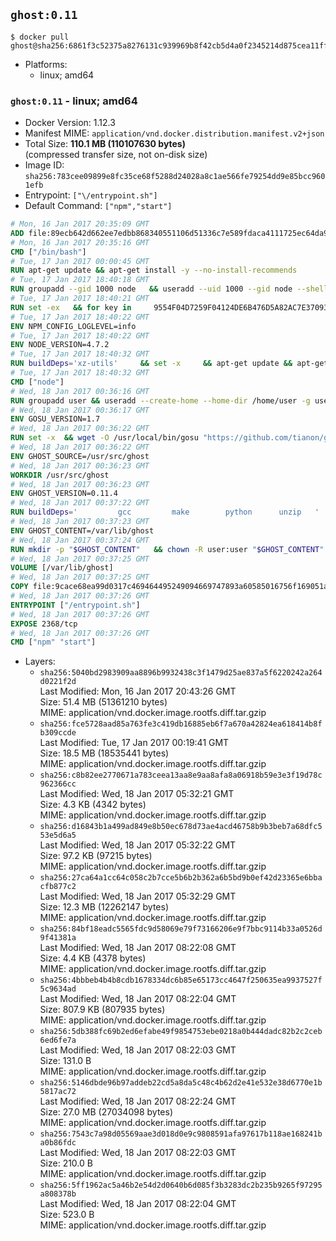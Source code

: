 ## `ghost:0.11`

```console
$ docker pull ghost@sha256:6861f3c52375a8276131c939969b8f42cb5d4a0f2345214d875cea11ff18289e
```

-	Platforms:
	-	linux; amd64

### `ghost:0.11` - linux; amd64

-	Docker Version: 1.12.3
-	Manifest MIME: `application/vnd.docker.distribution.manifest.v2+json`
-	Total Size: **110.1 MB (110107630 bytes)**  
	(compressed transfer size, not on-disk size)
-	Image ID: `sha256:783cee09899e8fc35ce68f5288d24028a8c1ae566fe79254dd9e85bcc9601efb`
-	Entrypoint: `["\/entrypoint.sh"]`
-	Default Command: `["npm","start"]`

```dockerfile
# Mon, 16 Jan 2017 20:35:09 GMT
ADD file:89ecb642d662ee7edbb868340551106d51336c7e589fdaca4111725ec64da957 in / 
# Mon, 16 Jan 2017 20:35:16 GMT
CMD ["/bin/bash"]
# Tue, 17 Jan 2017 00:00:45 GMT
RUN apt-get update && apt-get install -y --no-install-recommends 		ca-certificates 		curl 		wget 	&& rm -rf /var/lib/apt/lists/*
# Tue, 17 Jan 2017 18:40:18 GMT
RUN groupadd --gid 1000 node   && useradd --uid 1000 --gid node --shell /bin/bash --create-home node
# Tue, 17 Jan 2017 18:40:21 GMT
RUN set -ex   && for key in     9554F04D7259F04124DE6B476D5A82AC7E37093B     94AE36675C464D64BAFA68DD7434390BDBE9B9C5     0034A06D9D9B0064CE8ADF6BF1747F4AD2306D93     FD3A5288F042B6850C66B31F09FE44734EB7990E     71DCFD284A79C3B38668286BC97EC7A07EDE3FC1     DD8F2338BAE7501E3DD5AC78C273792F7D83545D     B9AE9905FFD7803F25714661B63B535A4C206CA9     C4F0DFFF4E8C1A8236409D08E73BC641CC11F4C8   ; do     gpg --keyserver ha.pool.sks-keyservers.net --recv-keys "$key";   done
# Tue, 17 Jan 2017 18:40:22 GMT
ENV NPM_CONFIG_LOGLEVEL=info
# Tue, 17 Jan 2017 18:40:22 GMT
ENV NODE_VERSION=4.7.2
# Tue, 17 Jan 2017 18:40:32 GMT
RUN buildDeps='xz-utils'     && set -x     && apt-get update && apt-get install -y $buildDeps --no-install-recommends     && rm -rf /var/lib/apt/lists/*     && curl -SLO "https://nodejs.org/dist/v$NODE_VERSION/node-v$NODE_VERSION-linux-x64.tar.xz"     && curl -SLO "https://nodejs.org/dist/v$NODE_VERSION/SHASUMS256.txt.asc"     && gpg --batch --decrypt --output SHASUMS256.txt SHASUMS256.txt.asc     && grep " node-v$NODE_VERSION-linux-x64.tar.xz\$" SHASUMS256.txt | sha256sum -c -     && tar -xJf "node-v$NODE_VERSION-linux-x64.tar.xz" -C /usr/local --strip-components=1     && rm "node-v$NODE_VERSION-linux-x64.tar.xz" SHASUMS256.txt.asc SHASUMS256.txt     && apt-get purge -y --auto-remove $buildDeps     && ln -s /usr/local/bin/node /usr/local/bin/nodejs
# Tue, 17 Jan 2017 18:40:32 GMT
CMD ["node"]
# Wed, 18 Jan 2017 00:36:16 GMT
RUN groupadd user && useradd --create-home --home-dir /home/user -g user user
# Wed, 18 Jan 2017 00:36:17 GMT
ENV GOSU_VERSION=1.7
# Wed, 18 Jan 2017 00:36:22 GMT
RUN set -x 	&& wget -O /usr/local/bin/gosu "https://github.com/tianon/gosu/releases/download/$GOSU_VERSION/gosu-$(dpkg --print-architecture)" 	&& wget -O /usr/local/bin/gosu.asc "https://github.com/tianon/gosu/releases/download/$GOSU_VERSION/gosu-$(dpkg --print-architecture).asc" 	&& export GNUPGHOME="$(mktemp -d)" 	&& gpg --keyserver ha.pool.sks-keyservers.net --recv-keys B42F6819007F00F88E364FD4036A9C25BF357DD4 	&& gpg --batch --verify /usr/local/bin/gosu.asc /usr/local/bin/gosu 	&& rm -r "$GNUPGHOME" /usr/local/bin/gosu.asc 	&& chmod +x /usr/local/bin/gosu 	&& gosu nobody true
# Wed, 18 Jan 2017 00:36:22 GMT
ENV GHOST_SOURCE=/usr/src/ghost
# Wed, 18 Jan 2017 00:36:23 GMT
WORKDIR /usr/src/ghost
# Wed, 18 Jan 2017 00:36:23 GMT
ENV GHOST_VERSION=0.11.4
# Wed, 18 Jan 2017 00:37:22 GMT
RUN buildDeps=' 		gcc 		make 		python 		unzip 	' 	&& set -x 	&& apt-get update && apt-get install -y $buildDeps --no-install-recommends && rm -rf /var/lib/apt/lists/* 	&& wget -O ghost.zip "https://github.com/TryGhost/Ghost/releases/download/${GHOST_VERSION}/Ghost-${GHOST_VERSION}.zip" 	&& unzip ghost.zip 	&& npm install --production 	&& apt-get purge -y --auto-remove -o APT::AutoRemove::RecommendsImportant=false -o APT::AutoRemove::SuggestsImportant=false $buildDeps 	&& rm ghost.zip 	&& npm cache clean 	&& rm -rf /tmp/npm*
# Wed, 18 Jan 2017 00:37:23 GMT
ENV GHOST_CONTENT=/var/lib/ghost
# Wed, 18 Jan 2017 00:37:24 GMT
RUN mkdir -p "$GHOST_CONTENT" 	&& chown -R user:user "$GHOST_CONTENT" 	&& ln -s "$GHOST_CONTENT/config.js" "$GHOST_SOURCE/config.js"
# Wed, 18 Jan 2017 00:37:25 GMT
VOLUME [/var/lib/ghost]
# Wed, 18 Jan 2017 00:37:25 GMT
COPY file:9cace68ea99d0317c469464495249094669747893a60585016756f169051a609 in /entrypoint.sh 
# Wed, 18 Jan 2017 00:37:26 GMT
ENTRYPOINT ["/entrypoint.sh"]
# Wed, 18 Jan 2017 00:37:26 GMT
EXPOSE 2368/tcp
# Wed, 18 Jan 2017 00:37:26 GMT
CMD ["npm" "start"]
```

-	Layers:
	-	`sha256:5040bd2983909aa8896b9932438c3f1479d25ae837a5f6220242a264d0221f2d`  
		Last Modified: Mon, 16 Jan 2017 20:43:26 GMT  
		Size: 51.4 MB (51361210 bytes)  
		MIME: application/vnd.docker.image.rootfs.diff.tar.gzip
	-	`sha256:fce5728aad85a763fe3c419db16885eb6f7a670a42824ea618414b8fb309ccde`  
		Last Modified: Tue, 17 Jan 2017 00:19:41 GMT  
		Size: 18.5 MB (18535441 bytes)  
		MIME: application/vnd.docker.image.rootfs.diff.tar.gzip
	-	`sha256:c8b82ee2770671a783ceea13aa8e9aa8afa8a06918b59e3e3f19d78c962366cc`  
		Last Modified: Wed, 18 Jan 2017 05:32:21 GMT  
		Size: 4.3 KB (4342 bytes)  
		MIME: application/vnd.docker.image.rootfs.diff.tar.gzip
	-	`sha256:d16843b1a499ad849e8b50ec678d73ae4acd46758b9b3beb7a68dfc553e5d6a5`  
		Last Modified: Wed, 18 Jan 2017 05:32:22 GMT  
		Size: 97.2 KB (97215 bytes)  
		MIME: application/vnd.docker.image.rootfs.diff.tar.gzip
	-	`sha256:27ca64a1cc64c058c2b7cce5b6b2b362a6b5bd9b0ef42d23365e6bbacfb877c2`  
		Last Modified: Wed, 18 Jan 2017 05:32:29 GMT  
		Size: 12.3 MB (12262147 bytes)  
		MIME: application/vnd.docker.image.rootfs.diff.tar.gzip
	-	`sha256:84bf18eadc5565fdc9d58069e79f73166206e9f7bbc9114b33a0526d9f41381a`  
		Last Modified: Wed, 18 Jan 2017 08:22:08 GMT  
		Size: 4.4 KB (4378 bytes)  
		MIME: application/vnd.docker.image.rootfs.diff.tar.gzip
	-	`sha256:4bbbeb4b4b8cdb1678334dc6b85e65173cc4647f250635ea9937527f5c9634ad`  
		Last Modified: Wed, 18 Jan 2017 08:22:04 GMT  
		Size: 807.9 KB (807935 bytes)  
		MIME: application/vnd.docker.image.rootfs.diff.tar.gzip
	-	`sha256:5db388fc69b2ed6efabe49f9854753ebe0218a0b444dadc82b2c2ceb6ed6fe7a`  
		Last Modified: Wed, 18 Jan 2017 08:22:03 GMT  
		Size: 131.0 B  
		MIME: application/vnd.docker.image.rootfs.diff.tar.gzip
	-	`sha256:5146dbde96b97addeb22cd5a8da5c48c4b62d2e41e532e38d6770e1b5817ac72`  
		Last Modified: Wed, 18 Jan 2017 08:22:24 GMT  
		Size: 27.0 MB (27034098 bytes)  
		MIME: application/vnd.docker.image.rootfs.diff.tar.gzip
	-	`sha256:7543c7a98d05569aae3d018d0e9c9808591afa97617b118ae168241ba0b86fdc`  
		Last Modified: Wed, 18 Jan 2017 08:22:03 GMT  
		Size: 210.0 B  
		MIME: application/vnd.docker.image.rootfs.diff.tar.gzip
	-	`sha256:5ff1962ac5a46b2e54d2d0640b6d085f3b3283dc2b235b9265f97295a808378b`  
		Last Modified: Wed, 18 Jan 2017 08:22:04 GMT  
		Size: 523.0 B  
		MIME: application/vnd.docker.image.rootfs.diff.tar.gzip

